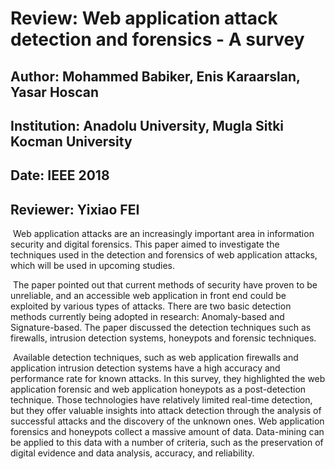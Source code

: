 # Review: Web application attack detection and forensics - A survey

## Author: Mohammed Babiker, Enis Karaarslan, Yasar Hoscan

## Institution: Anadolu University, Mugla Sitki Kocman University

## Date: IEEE 2018

## Reviewer: Yixiao FEI



​    Web application attacks are an increasingly important area in information security and digital forensics. This paper aimed to investigate the techniques used in the detection and forensics of web application attacks, which will be used in upcoming studies.

​    The paper pointed out that current methods of security have proven to be unreliable, and an accessible web application in front end could be exploited by various types of attacks. There are two basic detection methods currently being adopted in research: Anomaly-based and Signature-based. The paper discussed the detection techniques such as firewalls, intrusion detection systems, honeypots and forensic techniques.

​    Available detection techniques, such as web application firewalls and application intrusion detection systems have a high accuracy and performance rate for known attacks. In this survey, they highlighted the web application forensic and web application honeypots as a post-detection technique. Those technologies have relatively limited real-time detection, but they offer valuable insights into attack detection through the analysis of successful attacks and the discovery of the unknown ones. Web application forensics and honeypots collect a massive amount of data. Data-mining can be applied to this data with a number of criteria, such as the preservation of digital evidence and data analysis, accuracy, and reliability.
